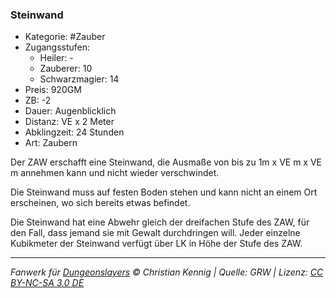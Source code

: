 ### Steinwand

- Kategorie: #Zauber
- Zugangsstufen:
  - Heiler: -
  - Zauberer: 10
  - Schwarzmagier: 14
- Preis: 920GM
- ZB: -2
- Dauer: Augenblicklich
- Distanz: VE x 2 Meter
- Abklingzeit: 24 Stunden
- Art: Zaubern



Der ZAW erschafft eine Steinwand, die Ausmaße von bis zu 1m x VE m x VE m annehmen kann und nicht wieder verschwindet.

Die Steinwand muss auf festen Boden stehen und kann nicht an einem Ort erscheinen, wo sich bereits etwas befindet.

Die Steinwand hat eine Abwehr gleich der dreifachen Stufe des ZAW, für den Fall, dass jemand sie mit Gewalt durchdringen will. Jeder einzelne Kubikmeter der Steinwand verfügt über LK in Höhe der Stufe des ZAW.

---

_Fanwerk für [Dungeonslayers](https://www.dungeonslayers.net/) © Christian Kennig | Quelle: GRW | Lizenz: [CC BY-NC-SA 3.0 DE](https://creativecommons.org/licenses/by-nc-sa/3.0/de/)_
